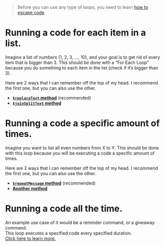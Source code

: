 > Before you can use any type of loops, you need to learn [how to escape code](../main/Escaping.md).

# Running a code for each item in a list.
Imagine a list of numbers (1, 2, 3, ..., 10), and your goal is to get rid of every item that is bigger than 3. This should be done with a “For Each Loop” because you do something to each item in the list (check if it’s bigger than 3).

Here are 2 ways that I can remember off the top of my head. I recommend the first one, but you can also use the other.
- **[`$replaceText` method](../main/For%20Each%3A%20%24replaceText.md)** (recommended)
- **[`$joinSplitText` method](../main/For%20Each:%20$joinSplitText.md)**

# Running a code a specific amount of times.
Imagine you want to list all even numbers from X to Y. This should be done with this loop because you will be executing a code a specific amount of times.

Here are 2 ways that I can remember off the top of my head. I recommend the first one, but you can also use the other.
- **[`$repeatMessage` method](../main/Run%20X%20Times:%20%24repeatMessage.md)** (recommended)
- **[Another method](../main/Run%20X%20Times%3A%20Other%20method.md)**

# Running a code all the time.
An example use case of it would be a reminder command, or a giveaway command. \
This loop executes a specified code every specified duration. \
[Click here to learn more.](../main/Run%20Every%20X%20Duration.md)
